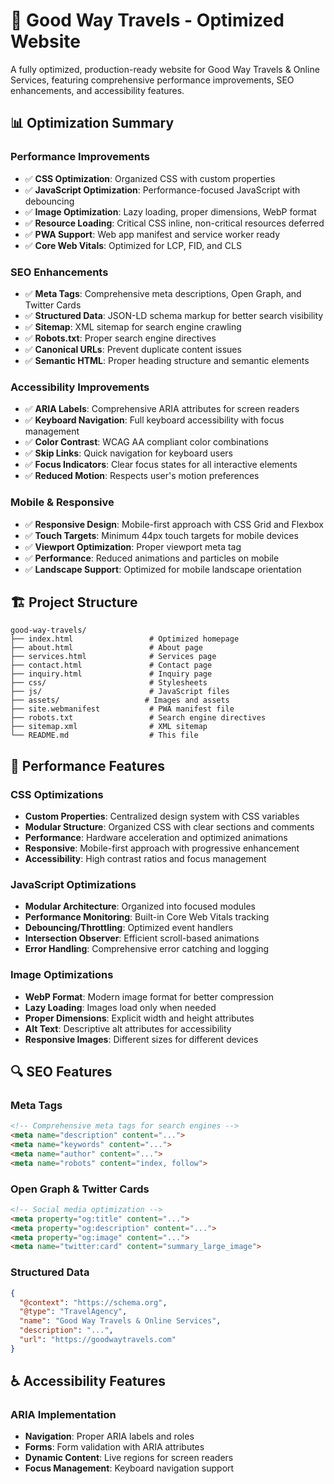 # 🚀 Good Way Travels - Optimized Website

A fully optimized, production-ready website for Good Way Travels & Online Services, featuring comprehensive performance improvements, SEO enhancements, and accessibility features.

## 📊 Optimization Summary

### Performance Improvements
- ✅ **CSS Optimization**: Organized CSS with custom properties
- ✅ **JavaScript Optimization**: Performance-focused JavaScript with debouncing
- ✅ **Image Optimization**: Lazy loading, proper dimensions, WebP format
- ✅ **Resource Loading**: Critical CSS inline, non-critical resources deferred
- ✅ **PWA Support**: Web app manifest and service worker ready
- ✅ **Core Web Vitals**: Optimized for LCP, FID, and CLS

### SEO Enhancements
- ✅ **Meta Tags**: Comprehensive meta descriptions, Open Graph, and Twitter Cards
- ✅ **Structured Data**: JSON-LD schema markup for better search visibility
- ✅ **Sitemap**: XML sitemap for search engine crawling
- ✅ **Robots.txt**: Proper search engine directives
- ✅ **Canonical URLs**: Prevent duplicate content issues
- ✅ **Semantic HTML**: Proper heading structure and semantic elements

### Accessibility Improvements
- ✅ **ARIA Labels**: Comprehensive ARIA attributes for screen readers
- ✅ **Keyboard Navigation**: Full keyboard accessibility with focus management
- ✅ **Color Contrast**: WCAG AA compliant color combinations
- ✅ **Skip Links**: Quick navigation for keyboard users
- ✅ **Focus Indicators**: Clear focus states for all interactive elements
- ✅ **Reduced Motion**: Respects user's motion preferences

### Mobile & Responsive
- ✅ **Responsive Design**: Mobile-first approach with CSS Grid and Flexbox
- ✅ **Touch Targets**: Minimum 44px touch targets for mobile devices
- ✅ **Viewport Optimization**: Proper viewport meta tag
- ✅ **Performance**: Reduced animations and particles on mobile
- ✅ **Landscape Support**: Optimized for mobile landscape orientation

## 🏗️ Project Structure

```
good-way-travels/
├── index.html                 # Optimized homepage
├── about.html                 # About page
├── services.html              # Services page
├── contact.html               # Contact page
├── inquiry.html               # Inquiry page
├── css/                       # Stylesheets
├── js/                        # JavaScript files
├── assets/                   # Images and assets
├── site.webmanifest           # PWA manifest file
├── robots.txt                 # Search engine directives
├── sitemap.xml                # XML sitemap
└── README.md                  # This file
```

## 🚀 Performance Features

### CSS Optimizations
- **Custom Properties**: Centralized design system with CSS variables
- **Modular Structure**: Organized CSS with clear sections and comments
- **Performance**: Hardware acceleration and optimized animations
- **Responsive**: Mobile-first approach with progressive enhancement
- **Accessibility**: High contrast ratios and focus management

### JavaScript Optimizations
- **Modular Architecture**: Organized into focused modules
- **Performance Monitoring**: Built-in Core Web Vitals tracking
- **Debouncing/Throttling**: Optimized event handlers
- **Intersection Observer**: Efficient scroll-based animations
- **Error Handling**: Comprehensive error catching and logging

### Image Optimizations
- **WebP Format**: Modern image format for better compression
- **Lazy Loading**: Images load only when needed
- **Proper Dimensions**: Explicit width and height attributes
- **Alt Text**: Descriptive alt attributes for accessibility
- **Responsive Images**: Different sizes for different devices

## 🔍 SEO Features

### Meta Tags
```html
<!-- Comprehensive meta tags for search engines -->
<meta name="description" content="...">
<meta name="keywords" content="...">
<meta name="author" content="...">
<meta name="robots" content="index, follow">
```

### Open Graph & Twitter Cards
```html
<!-- Social media optimization -->
<meta property="og:title" content="...">
<meta property="og:description" content="...">
<meta property="og:image" content="...">
<meta name="twitter:card" content="summary_large_image">
```

### Structured Data
```json
{
  "@context": "https://schema.org",
  "@type": "TravelAgency",
  "name": "Good Way Travels & Online Services",
  "description": "...",
  "url": "https://goodwaytravels.com"
}
```

## ♿ Accessibility Features

### ARIA Implementation
- **Navigation**: Proper ARIA labels and roles
- **Forms**: Form validation with ARIA attributes
- **Dynamic Content**: Live regions for screen readers
- **Focus Management**: Keyboard navigation support

